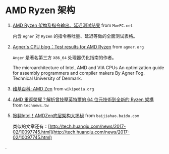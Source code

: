 

# AMD Ryzen 架构

1. [AMD Ryzen 架构及指令输出、延迟测试结果](http://www.moepc.net/?post=1805) from `MoePC.net`

    内含 `Agner` 对 `Ryzen` 的指令吞吐量、延迟等做的全面测试表格。

2. [Agner\`s CPU blog：Test results for AMD Ryzen](http://agner.org/optimize/blog/read.php?i=838) from `agner.org`

    `Anger` 是著名第三方 `X86_64` 处理器优化指南的作者。

    The microarchitecture of Intel, AMD and VIA CPUs
    An optimization guide for assembly programmers and compiler makers
    By Agner Fog. Technical University of Denmark.

3. [维基百科: AMD Zen](https://zh.wikipedia.org/wiki/AMD_Zen) from `wikipedia.org`

4. [AMD 重返榮耀？解析曾技壓英特爾的 64 位元技術到全新的 Ryzen 架構](https://technews.tw/2017/04/18/x86-history-of-competition/) from `technews.tw`

5. [掀翻Intel！AMDZen底层架构大揭秘](http://baijiahao.baidu.com/s?id=1558859737996316&wfr=spider&for=pc) from `baijiahao.baidu.com`

    类似的文章还有：[http://tech.huanqiu.com/news/2017-02/10097745.html](http://tech.huanqiu.com/news/2017-02/10097745.html)

.
